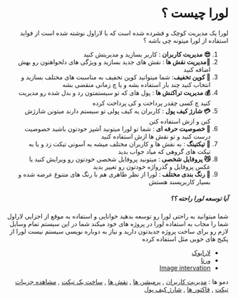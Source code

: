 <div align="right" dir="rtl">
<h1>لورا چیست ؟</h1>
<p>
لورا یک مدیریت کوچک و فشرده شده است که با لاراول نوشته شده است از فواید استفاده از لورا میتونه چی باشه ؟ 

</p>

 1. <b>😎 مدیریت کاربران </b>: کاربر بسازید و مدیریتش کنید 
 2. <b>👑مدیریت نقش ها </b>: نقش های جدید بسازید و ویژگی های دلخواهتون رو بهش اضافه کنید
 3. <b>💸 کوپن تخفیف</b>: شما میتوانید کوپن تخفیف به مناسبت های مختلف بسازید و انتخاب کنید چند بار استفاده بشه و یا چ زمانی منقضی بشه
 4. <b>💰 مدیریت تراکنش ها </b>: پول های که تو سیستمتون رد و بدل شده رو مدیریت کنید چ کسی چقدر پرداخت و کی پرداخت کرده 
 5. <b>💳 شارژ کیف پول </b>: کاربران یه کیف پولی تو سیستم دارند میتونن شارژش کنن و ازش استفاده کنن
 6. <b>🥘 خصوصیت حرفه ای </b>: شما تو لورا میتونید آشپز خودتون باشید خصوصیت درست کنید و تو نقش ها ازش استفاده کنید
 7. <b>🎫 تیکتینگ </b>: به نقش ها و کاربران مختلف میشه به آسونی تیکت زد  و یا به تیکت های گروهی که میاد جواب بدید
 8. <b>😼 پروفایل شخصی </b>: میتونید پروفایل شخصی خودتون رو ویرایش کنید یا عکس پروفایل و گذرواژه خودتون رو تغییر بدید
 9. <b>🧧 رنگ بندی مختلف </b> :  لورا از نظر ظاهری هم با رنگ های متنوع عرضه شده و بسیار کاربرپسند هستش 

<h5>آیا توسعه لورا راحته ؟؟</h5>
<p>
شما میتوانید به راحتی لورا رو توسعه بدهید خوانایی و استفاده به موقع از اجزایی لاراول شما را مجاب به استفاده لورا در پروژه های خود میکند 
شما در این سیستم تمام وسایل لازم رو برای ساخت پروژه جدیدتون دارید و نیاز به دوباره نویسی سیستم نیست 
لورا  از پکیج های خوبی مثل  استفاده کرده 

 - <a href="https://github.com/larabook/gateway">لارابوک</a>
 - <a href="https://github.com/hekmatinasser/verta">ورتا</a>
 - <a href="http://image.intervention.io/">Image intervation</a>
</p> 



 دمو ها : [مدیریت کاربران](https://ghaninia.ir/wp-content/uploads/download-1.png) , [پرمیشن ها](https://ghaninia.ir/wp-content/uploads/download-2.png) , [نقش ها](https://ghaninia.ir/wp-content/uploads/download-3.png) , [ساخت یک تیکت](https://ghaninia.ir/wp-content/uploads/download-4.png) , [مشاهده جزییات تیکت](https://ghaninia.ir/wp-content/uploads/download-5.png) , [فاکتور ها](https://ghaninia.ir/wp-content/uploads/download-6.png) , [شارژ کیف پول](https://ghaninia.ir/wp-content/uploads/download-7.png)
</div>
